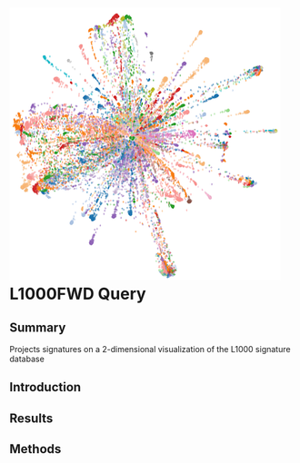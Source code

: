 ![L1000FWD Query](img/l1000fwd-icon.png?s=50 "L1000FWD Query") L1000FWD Query
================
Summary
----------------
Projects signatures on a 2-dimensional visualization of the L1000 signature database

Introduction
----------------


Results
----------------


Methods
----------------
